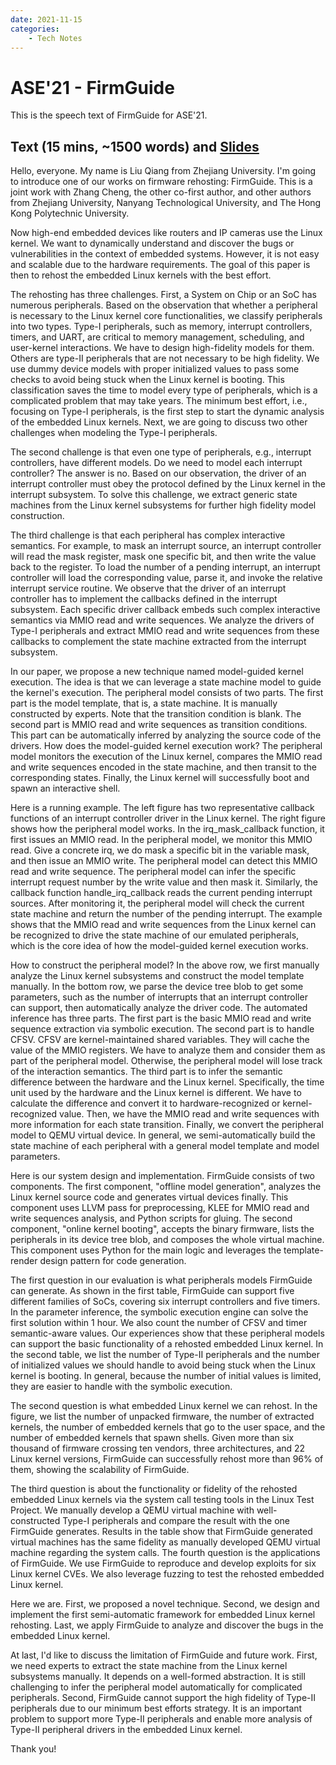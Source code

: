 ```yaml
---
date: 2021-11-15
categories:
    - Tech Notes
---
```


# ASE'21 - FirmGuide

This is the speech text of FirmGuide for ASE'21.

## Text (15 mins, ~1500 words) and [Slides](./2021-11-15-ase-firmguide.pdf)

Hello, everyone. My name is Liu Qiang from Zhejiang University. I'm going to
introduce one of our works on firmware rehosting: FirmGuide. This is a joint
work with Zhang Cheng, the other co-first author, and other authors from
Zhejiang University, Nanyang Technological University, and The Hong Kong
Polytechnic University.

Now high-end embedded devices like routers and IP cameras use the Linux kernel.
We want to dynamically understand and discover the bugs or vulnerabilities in the
context of embedded systems. However, it is not easy and scalable due to the
hardware requirements. The goal of this paper is then to rehost the embedded
Linux kernels with the best effort.

The rehosting has three challenges. First, a System on Chip or an SoC has
numerous peripherals. Based on the observation that whether a peripheral is
necessary to the Linux kernel core functionalities, we classify peripherals into
two types. Type-I peripherals, such as memory, interrupt
controllers, timers, and UART, are critical to memory management, scheduling, and
user-kernel interactions. We have to design high-fidelity models
for them. Others are type-II peripherals that are not necessary to be high
fidelity. We use dummy device models with proper initialized values to pass some
checks to avoid being stuck when the Linux kernel is booting. This
classification saves the time to model every type of peripherals, which is a
complicated problem that may take years. The minimum best effort, i.e., focusing
on Type-I peripherals, is the first step to start the dynamic analysis of the
embedded Linux kernels. Next, we are going to discuss two other challenges when
modeling the Type-I peripherals.

The second challenge is that even one type of peripherals, e.g., interrupt
controllers, have different models. Do we need to model each interrupt
controller? The answer is no. Based on our observation, the driver of an
interrupt controller must obey the protocol defined by the Linux kernel in the
interrupt subsystem. To solve this challenge, we extract generic state machines
from the Linux kernel subsystems for further high fidelity model construction.

The third challenge is that each peripheral has complex interactive semantics.
For example, to mask an interrupt source, an interrupt controller will read the
mask register, mask one specific bit, and then write the value back to the
register. To load the number of a pending interrupt, an interrupt controller
will load the corresponding value, parse it, and invoke the relative interrupt
service routine. We observe that the driver of an interrupt controller has to
implement the callbacks defined in the interrupt subsystem. Each specific driver
callback embeds such complex interactive semantics via MMIO read and write
sequences. We analyze the drivers of Type-I peripherals and extract MMIO read
and write sequences from these callbacks to complement the state machine
extracted from the interrupt subsystem.

In our paper, we propose a new technique named model-guided kernel execution.
The idea is that we can leverage a state machine model to guide the kernel's
execution. The peripheral model consists of two parts. The first part is the
model template, that is, a state machine. It is manually constructed by experts.
Note that the transition condition is blank. The second part is MMIO read and
write sequences as transition conditions. This part can be automatically
inferred by analyzing the source code of the drivers. How does the model-guided
kernel execution work? The peripheral model monitors the execution of the Linux
kernel, compares the MMIO read and write sequences encoded in the state machine,
and then transit to the corresponding states. Finally, the Linux kernel will
successfully boot and spawn an interactive shell.

Here is a running example. The left figure has two representative callback
functions of an interrupt controller driver in the Linux kernel. The right
figure shows how the peripheral model works. In the irq_mask_callback function,
it first issues an MMIO read. In the peripheral model, we monitor this MMIO
read. Give a concrete irq, we do mask a specific bit in the variable mask, and
then issue an MMIO write. The peripheral model can detect this MMIO read and
write sequence. The peripheral model can infer the specific interrupt request
number by the write value and then mask it. Similarly, the callback function
handle_irq_callback reads the current pending interrupt sources. After
monitoring it, the peripheral model will check the current state machine and
return the number of the pending interrupt. The example shows that the MMIO read
and write sequences from the Linux kernel can be recognized to drive the state
machine of our emulated peripherals, which is the core idea of how the
model-guided kernel execution works.

How to construct the peripheral model? In the above row, we first manually
analyze the Linux kernel subsystems and construct the model template manually.
In the bottom row, we parse the device tree blob to get some parameters, such as
the number of interrupts that an interrupt controller can support, then
automatically analyze the driver code. The automated inference has three parts.
The first part is the basic MMIO read and write sequence extraction via symbolic
execution. The second part is to handle CFSV. CFSV are kernel-maintained shared
variables. They will cache the value of the MMIO registers. We have to analyze
them and consider them as part of the peripheral model. Otherwise, the
peripheral model will lose track of the interaction semantics. The third part is
to infer the semantic difference between the hardware and the Linux kernel.
Specifically, the time unit used by the hardware and the Linux kernel is
different. We have to calculate the difference and convert it to
hardware-recognized or kernel-recognized value. Then, we have the MMIO read and
write sequences with more information for each state transition. Finally, we
convert the peripheral model to QEMU virtual device. In general, we
semi-automatically build the state machine of each peripheral with a general
model template and model parameters.

Here is our system design and implementation. FirmGuide consists of two
components. The first component, "offline model generation", analyzes the Linux
kernel source code and generates virtual devices finally. This component uses
LLVM pass for preprocessing, KLEE for MMIO read and write sequences analysis,
and Python scripts for gluing. The second component, "online kernel booting",
accepts the binary firmware, lists the peripherals in its device tree blob, and
composes the whole virtual machine. This component uses Python for the main
logic and leverages the template-render design pattern for code generation.

The first question in our evaluation is what peripherals models FirmGuide can
generate. As shown in the first table, FirmGuide can support five different
families of SoCs, covering six interrupt controllers and five timers. In the
parameter inference, the symbolic execution engine can solve the first solution
within 1 hour. We also count the number of CFSV and timer semantic-aware values.
Our experiences show that these peripheral models can support the basic
functionality of a rehosted embedded Linux kernel. In the second table, we list
the number of Type-II peripherals and the number of initialized values we should
handle to avoid being stuck when the Linux kernel is booting. In general,
because the number of initial values is limited, they are easier to handle with
the symbolic execution.

The second question is what embedded Linux kernel we can rehost. In the
figure, we list the number of unpacked firmware, the number of extracted
kernels, the number of embedded kernels that go to the user space, and the
number of embedded kernels that spawn shells. Given more than six thousand of
firmware crossing ten vendors, three architectures, and 22 Linux kernel
versions, FirmGuide can successfully rehost more than 96% of them, showing the
scalability of FirmGuide.

The third question is about the functionality or fidelity of the rehosted
embedded Linux kernels via the system call testing tools in the Linux Test
Project. We manually develop a QEMU virtual machine with well-constructed Type-I
peripherals and compare the result with the one FirmGuide generates. Results in
the table show that FirmGuide generated virtual machines has the same fidelity
as manually developed QEMU virtual machine regarding the system calls. The
fourth question is the applications of FirmGuide. We use FirmGuide to reproduce
and develop exploits for six Linux kernel CVEs. We also leverage fuzzing to
test the rehosted embedded Linux kernel.

Here we are. First, we proposed a novel technique. Second, we design and
implement the first semi-automatic framework for embedded Linux kernel
rehosting. Last, we apply FirmGuide to analyze and discover the bugs in the
embedded Linux kernel.

At last, I'd like to discuss the limitation of FirmGuide and future work.
First, we need experts to extract the state machine from the Linux kernel
subsystems manually. It depends on a well-formed abstraction. It is still
challenging to infer the peripheral model automatically for complicated
peripherals. Second, FirmGuide cannot support the high fidelity of Type-II
peripherals due to our minimum best efforts strategy. It is an important problem
to support more Type-II peripherals and enable more analysis of Type-II
peripheral drivers in the embedded Linux kernel.

Thank you!